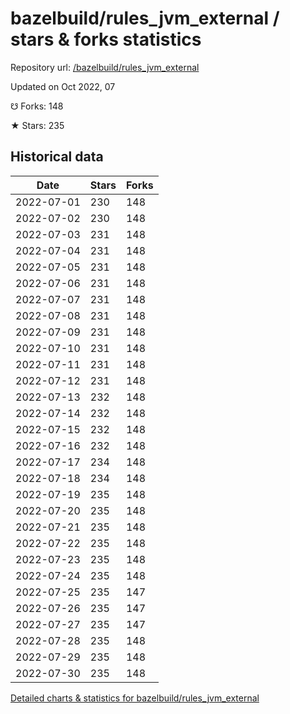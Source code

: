 # bazelbuild/rules_jvm_external / stars & forks statistics

Repository url: [/bazelbuild/rules_jvm_external](https://github.com/bazelbuild/rules_jvm_external)

Updated on Oct 2022, 07

☋ Forks: 148

★ Stars: 235

## Historical data
| Date | Stars | Forks |
|------|-------|-------|
| 2022-07-01 | 230 | 148 | 
| 2022-07-02 | 230 | 148 | 
| 2022-07-03 | 231 | 148 | 
| 2022-07-04 | 231 | 148 | 
| 2022-07-05 | 231 | 148 | 
| 2022-07-06 | 231 | 148 | 
| 2022-07-07 | 231 | 148 | 
| 2022-07-08 | 231 | 148 | 
| 2022-07-09 | 231 | 148 | 
| 2022-07-10 | 231 | 148 | 
| 2022-07-11 | 231 | 148 | 
| 2022-07-12 | 231 | 148 | 
| 2022-07-13 | 232 | 148 | 
| 2022-07-14 | 232 | 148 | 
| 2022-07-15 | 232 | 148 | 
| 2022-07-16 | 232 | 148 | 
| 2022-07-17 | 234 | 148 | 
| 2022-07-18 | 234 | 148 | 
| 2022-07-19 | 235 | 148 | 
| 2022-07-20 | 235 | 148 | 
| 2022-07-21 | 235 | 148 | 
| 2022-07-22 | 235 | 148 | 
| 2022-07-23 | 235 | 148 | 
| 2022-07-24 | 235 | 148 | 
| 2022-07-25 | 235 | 147 | 
| 2022-07-26 | 235 | 147 | 
| 2022-07-27 | 235 | 147 | 
| 2022-07-28 | 235 | 148 | 
| 2022-07-29 | 235 | 148 | 
| 2022-07-30 | 235 | 148 | 


[Detailed charts & statistics for bazelbuild/rules_jvm_external](https://reviewgithub.com/rep/bazelbuild/rules_jvm_external)
